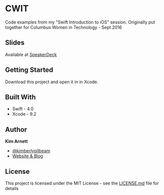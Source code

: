 # CWIT

Code examples from my "Swift Introduction to iOS" session. Originally put together for Columbus Women in Technology - Sept 2016

## Slides

Available at [SpeakerDeck](https://speakerdeck.com/kimberlyarnett/iosintroslides)

## Getting Started

Download this project and open it in in Xcode.

## Built With

* Swift - 4.0
* Xcode - 9.2

## Author

**Kim Arnett** 
* [@kimberlypilbeam](http://www.twitter.com/kimberlypilbeam)
* [Website & Blog](https://kimarnett.com)

## License

This project is licensed under the MIT License - see the [LICENSE.md](LICENSE.md) file for details
